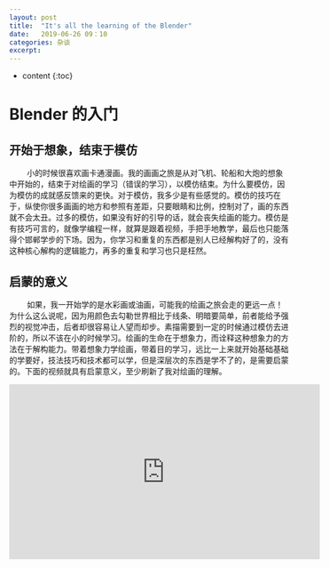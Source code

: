 ```yaml
---
layout: post
title:  "It's all the learning of the Blender"
date:   2019-06-26 09：10
categories: 杂谈
excerpt: 
---
```


* content
{:toc}


# Blender 的入门
## 开始于想象，结束于模仿
&emsp;&emsp; 小的时候很喜欢画卡通漫画。我的画画之旅是从对飞机、轮船和大炮的想象中开始的，结束于对绘画的学习（错误的学习），以模仿结束。为什么要模仿，因为模仿的成就感反馈来的更快。对于模仿，我多少是有些感觉的。模仿的技巧在于，纵使你很多画画的地方和参照有差距，只要眼睛和比例，控制对了，画的东西就不会太丑。过多的模仿，如果没有好的引导的话，就会丧失绘画的能力。模仿是有技巧可言的，就像学编程一样，就算是跟着视频，手把手地教学，最后也只能落得个邯郸学步的下场。因为，你学习和重复的东西都是别人已经解构好了的，没有这种核心解构的逻辑能力，再多的重复和学习也只是枉然。 
##  启蒙的意义
&emsp;&emsp; 如果，我一开始学的是水彩画或油画，可能我的绘画之旅会走的更远一点！为什么这么说呢，因为用颜色去勾勒世界相比于线条、明暗要简单，前者能给予强烈的视觉冲击，后者却很容易让人望而却步。素描需要到一定的时候通过模仿去进阶的，所以不该在小的时候学习。绘画的生命在于想象力，而诠释这种想象力的方法在于解构能力。带着想象力学绘画，带着目的学习，远比一上来就开始基础基础的学要好，技法技巧和技术都可以学，但是深层次的东西是学不了的，是需要启蒙的。下面的视频就具有启蒙意义，至少刷新了我对绘画的理解。  

<iframe width="560" height="315" src="https://www.youtube.com/embed/xSsdnC896pU" frameborder="0" allow="accelerometer; autoplay; encrypted-media; gyroscope; picture-in-picture" allowfullscreen></iframe>

